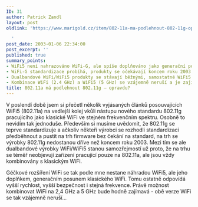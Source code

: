 ```yaml
---
ID: 31
author: Patrick Zandl
layout: post
oldlink: 'https://www.marigold.cz/item/802-11a-ma-podlehnout-802-11g-opravdu

  '
post_date: 2003-01-06 22:34:00
post_excerpt: ''
published: true
summary_points:
- WiFi5 není nahrazováno WiFi-G, ale spíše doplňováno jako generační posun.
- WiFi-G standardizace probíhá, produkty se očekávají koncem roku 2003.
- Dualbandové WiFi/WiFi5 produkty se stávají běžnými, samostatné WiFi5 mizí.
- Kombinace WiFi (2.4 GHz) a WiFi5 (5 GHz) se vzájemně neruší a je zajímavá.
title: 802.11a má podlehnout 802.11g – opravdu?
---
```


<p>
V poslendí době jsem si přečetl několik vyjásaných článků posouvajících WiFi5 (802.11a) na vedlejší kolej vkůli nástupu nového standardu 802.11g pracujícího jako klasické WiFi ve stejném frekvenčním spektru. Osobně to nevidím tak jednoduše. Především si musíme uvědomit, že 802.11g se teprve standardizuje a ačkoliv někteří výrobci se rozhodli standardizaci předběhnout a pustit na trh firmware bez čekání na standard, na trh se výrobky 802.11g nedostanou dříve než koncem roku 2003. Mezi tím se ale dualbandové výrobky WiFi/WiFi5 stanou samozřejmostí už proto, že na trhu se téměř neobjevují zařízení pracující pouze na 802.11a, ale jsou vždy kombinovány s klasickým WiFi. </p>

<p>
Géčkové rozšíření WiFi se tak podle mne nestane náhradou WiFi5, ale jeho doplňkem, generačním posunem klasického WiFi. Tomu ostatně odpovídá vyšší rychlost, vyšší bezpečnost i stejná frekvence. Právě možnost kombinovat WiFi na 2,4 GHz a 5 GHz bude hodně zajímavá - obě verze WiFi se tak vzájemně neruší... </p>